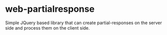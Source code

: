 # web-partialresponse
Simple JQuery based library that can create partial-responses on the server side and process them on the client side.
